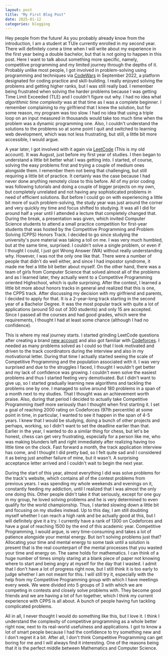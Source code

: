 ```yaml
---
layout: post
title: "My First Blog Post"
date: 2025-01-12
categories: blogging
---
```


Hey people from the future! As you probably already know from the introduction, I am a student at TU/e currently enrolled in my second year. There will definitely come a time when I will write about my experience in the first year being a double bachelor, but that is not going to happen in this post. Here I want to talk about something more specific, namely, competitive programming and my limited journey through the depths of it. Probably unlike most people, I got involved in problem-solving using programming and techniques via [CodeWars](https://www.codewars.com/users/WOWnas) in September 2022, a platform designated for coding practice and skill-building. I really enjoyed solving the problems and getting higher ranks, but I was still really bad. I remember being frustrated when solving the harder problems because I was getting Time Limit Exceeded (TLE) and I couldn't figure out why. I had no idea what *algorithmic time complexity* was at that time as I was a complete beginner. I remember complaining to my girlfriend that I knew the solution, but for some reason, my program was too slow. I had no idea that using a triple loop on an input measured in thousands would take too much time when the problem was a dynamic programming one. Also, I couldn't understand the solutions to the problems so at some point I quit and switched to learning web development, which was not less frustrating, but still, a little bit more accessible, I would argue.

A year later, I got involved with it again via [LeetCode](https://leetcode.com/u/WOWnas/) (This is my old account). It was August, just before my first year of studies. I then began to understand a little bit better what I was getting into. I started, of course, solving the easy problems first and trying a couple of medium ones alongside them. I remember them not being that challenging, but still requiring a little bit of practice. It certainly was the case because I had never done anything remotely close to this before. All of my prior coding was following tutorials and doing a couple of bigger projects on my own, but completely unrelated and not having any sophisticated problems in need of efficient solutions. But before I could go on with experiencing a little bit more of such problem-solving, the study year was just around the corner and very quickly my time and focus shifted to studying. It was all I did for around half a year until I attended a lecture that completely changed that. During the break, a presentation was given, which invited Computer Science students to attend a small practice competition for first-year students that was hosted by the Competitive Programming and Problem Solving (CPPS) Honors Track. I decided to go since studying the university's pure material was taking a toll on me. I was very much humbled, but at the same time, surprised. I couldn't solve a single problem, or even if I thought I could, I just got Wrong Answer (WA) without really understanding why. However, I was not the only one like that. There were a number of people that didn't do well either, and since I had impostor syndrome, it made me feel a little bit better about myself. On the other hand, there was a team of girls from Computer Science that solved almost all of the problems and as I learned later, they actually went to a Competitive Programming oriented Highschool, which is quite surprising. After the contest, I learned a little bit more about honors tracks in general and realized that this is one, the CPPS track. After discussing my decision with my girlfriend and parents, I decided to apply for that. It is a 2-year-long track starting in the second year of a Bachelor Degree. It was the most popular track with quite a lot of applications (around 50 out of 300 students) and only 15 are accepted. Since I passed all the courses and had good grades, which were the requirements, I thought I had at least some chance (although I had no confidence).

This is where my real journey starts. I started grinding LeetCode questions after creating a brand [new account](https://leetcode.com/u/Ignas_Sablinskas/) and also got familiar with [Codeforces](https://codeforces.com/profile/walkieme). I needed as many problems solved as I could so that I look motivated and driven to the track coordinators during the interview and also in my motivational letter. During that time I actually started seeing the scale of Competitive Programming and the population associated with it. I was very surprised and due to the struggles I faced, I thought I wouldn't get better and my lack of confidence was growing. I couldn't even solve the easiest problems and thus I started feeling very demotivated. But I didn't want to give up, so I started gradually learning new algorithms and tackling the problems one by one. I managed to solve around 180 problems in a span of a month next to my studies. That I thought was an achievement worth praise. Also, during that period I decided to actually take Competitive Programming itself more seriously than I thought when first starting it. I set a goal of reaching 2000 rating on Codeforces (97th percentile) at some point in time, in particular, I wanted to see it happen in the span of 4-5 years. I knew that I would be studying, doing a bunch of other projects and perhaps, working, so I didn't want to set the deadline earlier than that. Earlier in the year, I wanted to do a similar thing for chess, but let's be honest, chess can get very frustrating, especially for a person like me, who was making blunders left and right immediately after realizing having too little time on the clock. Fast forward a month, the track application interview has come, and I thought I did pretty bad, so I felt quite sad and I considered it as being just another failure of mine, but it wasn't. A surprising acceptance letter arrived and I couldn't wait to begin the next year.

During the start of this year, almost everything I did was solve problems for the track's website, which contains all of the contest problems from previous years. I was spending my whole weekends and evenings on it, constantly feeding my addiction, until I realized that I was almost the only one doing this. Other people didn't take it that seriously, except for one guy in my group, he loved solving problems and he is very determined to even qualify for the world championship. Thus, I started slowing down a little bit and focusing on my studies instead. Up to this day, I am still doubting myself whether I can reach a high rank and be actually good at this, but I will definitely give it a try. I currently have a rank of 1300 on Codeforces and have a goal of reaching 1500 by the end of this academic year. Competitive Programming, I would argue, is very time-consuming and takes a lot of patience alongside your mental energy. But isn't solving problems just that? Allocating your time and mental energy to some task until a solution is present that is the real counterpart of the mental processes that you wasted your time and energy on. The same holds for mathematics. I can think of a huge number of times simply staring at a blank piece of paper not knowing where to start and being angry at myself for the day that I wasted. I admit that I don't have a lot of progress right now, but I still think it is too early to judge whether I am not meant for this. I will still try it, especially with the help from my Competitive Programming group with which I have meetings every week. We were divided into 5 groups of 3 with which we are competing in contests and closely solve problems with. They become good friends and we are having a lot of fun together, which I think my current experience with CPPS is all about. A bunch of people having fun tackling complicated problems.

All in all, I never thought I would do something like this, but I love it. I think I understand the complexity of competitive programming as a whole better right now, next to its real-world usefulness and applications. I got to know a lot of smart people because I had the confidence to try something new and I don't regret it a bit. After all, I don't think Competitive Programming can get boring for me and I will always find it interesting. One of the reasons being that it is the perfect middle between Mathematics and Computer Science.

